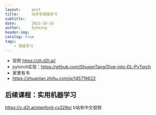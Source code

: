 ```yaml
---
layout:     post
title:      动手学深度学习
subtitle:   
date:       2022-10-10
author:     bjmsong
header-img: 
catalog: true
tags:
	- 深度学习
---
```

- 官网
https://zh.d2l.ai/
- pytorch实现：https://github.com/ShusenTang/Dive-into-DL-PyTorch
- 家里有书
- https://zhuanlan.zhihu.com/p/145719622


## 后续课程：实用机器学习
https://c.d2l.ai/stanford-cs329p/
b站有中文视频